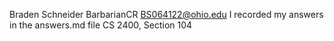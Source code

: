 Braden Schneider
BarbarianCR
BS064122@ohio.edu
I recorded my answers in the answers.md file
CS 2400, Section 104
